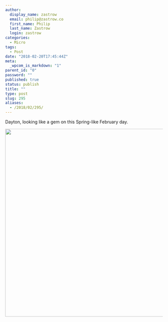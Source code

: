```yaml
---
author:
  display_name: zastrow
  email: philip@zastrow.co
  first_name: Philip
  last_name: Zastrow
  login: zastrow
categories:
  - Micro
tags:
  - Post
date: "2018-02-20T17:45:44Z"
meta:
  _wpcom_is_markdown: "1"
parent_id: "0"
password: ""
published: true
status: publish
title: ""
type: post
slug: 295
aliases:
  - /2018/02/295/
---
```

<p>Dayton, looking like a gem on this Spring-like February day.</p>
<p><img src="/assets/2018/02/484559df4f0146fea3265b0b880d73c1.jpg" width="600" height="600" /></p>
